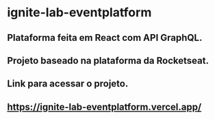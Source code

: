 # ignite-lab-eventplatform
## Plataforma feita em React com API GraphQL.
## Projeto baseado na plataforma da Rocketseat.
## Link para acessar o projeto. 
## https://ignite-lab-eventplatform.vercel.app/
